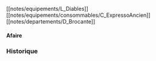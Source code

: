 [[notes/equipements/L_Diables]] [[notes/equipements/consommables/C_ExpressoAncien]] [[notes/departements/D_Brocante]]

#### Afaire 

### Historique